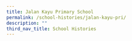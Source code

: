 ```yaml
---
title: Jalan Kayu Primary School
permalink: /school-histories/jalan-kayu-pri/
description: ""
third_nav_title: School Histories
---
```

